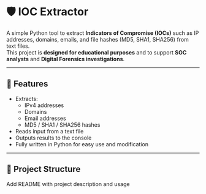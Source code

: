 # 🛡️ IOC Extractor

A simple Python tool to extract **Indicators of Compromise (IOCs)** such as IP addresses, domains, emails, and file hashes (MD5, SHA1, SHA256) from text files.  
This project is **designed for educational purposes** and to support **SOC analysts** and **Digital Forensics investigations**.

---

## 🚀 Features
- Extracts:
  - IPv4 addresses
  - Domains
  - Email addresses
  - MD5 / SHA1 / SHA256 hashes
- Reads input from a text file
- Outputs results to the console
- Fully written in Python for easy use and modification

---

## 📂 Project Structure



Add README with project description and usage
